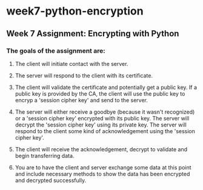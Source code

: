 # week7-python-encryption
## Week 7 Assignment: Encrypting with Python

### The goals of the assignment are:

1) The client will initiate contact with the server.

2) The server will respond to the client with its certificate.

3) The client will validate the certificate and potentially get a public key.  If a public key is provided by the CA, the client will use the public key to encryp a 'session cipher key' and send to the server.

4) The server will either receive a goodbye (because it wasn't recognized) or a 'session cipher key' encrypted with its public key.  The server will decrypt the 'session cipher key' using its private key.   The server will respond to the client some kind of acknowledgement using the 'session cipher key'.

5) The client will receive the acknowledgement, decrypt to validate and begin transferring data.

6) You are to have the client and server exchange some data at this point and include necessary methods to show the data has been encrypted and decrypted successfully.

